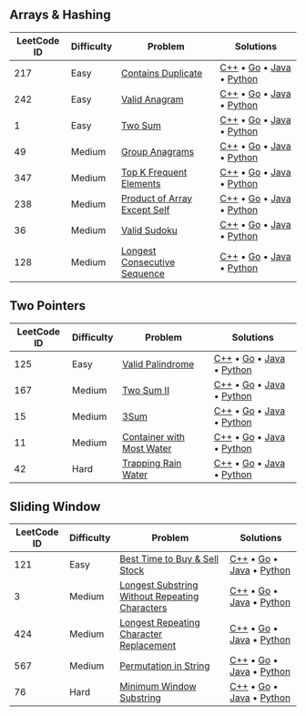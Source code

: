 ## Arrays & Hashing

| LeetCode ID | Difficulty | Problem                                                                                     | Solutions                                                                                                                                                                                                                                                                                                                                                                                                                                                  |
| ----------- | ---------- | ------------------------------------------------------------------------------------------- | ---------------------------------------------------------------------------------------------------------------------------------------------------------------------------------------------------------------------------------------------------------------------------------------------------------------------------------------------------------------------------------------------------------------------------------------------------------- |
| 217         | Easy       | [Contains Duplicate](https://leetcode.com/problems/contains-duplicate/)                     | [C++](./01-arrays_%26_hashing/00217-Contains_Duplicate/00217-contains_duplicate.cpp) &bull; [Go](./01-arrays_%26_hashing/00217-Contains_Duplicate/00217-contains_duplicate.go) &bull; [Java](./01-arrays_%26_hashing/00217-Contains_Duplicate/00217-contains_duplicate.java) &bull; [Python](./01-arrays_%26_hashing/00217-Contains_Duplicate/00217-contains_duplicate.py)                                                                                 |
| 242         | Easy       | [Valid Anagram](https://leetcode.com/problems/valid-anagram/)                               | [C++](./01-arrays_%26_hashing/00242-Valid_Anagram/00242-valid_anagram.cpp) &bull; [Go](./01-arrays_%26_hashing/00242-Valid_Anagram/00242-valid_anagram.go) &bull; [Java](./01-arrays_%26_hashing/00242-Valid_Anagram/00242-valid_anagram.java) &bull; [Python](./01-arrays_%26_hashing/00242-Valid_Anagram/00242-valid_anagram.py)                                                                                                                         |
| 1           | Easy       | [Two Sum](https://leetcode.com/problems/two-sum/)                                           | [C++](./01-arrays_%26_hashing/00001-Two_Sum/00001-two_sum.cpp) &bull; [Go](./01-arrays_%26_hashing/00001-Two_Sum/00001-two_sum.go) &bull; [Java](./01-arrays_%26_hashing/00001-Two_Sum/00001-two_sum.java) &bull; [Python](./01-arrays_%26_hashing/00001-Two_Sum/00001-two_sum.py)                                                                                                                                                                         |
| 49          | Medium     | [Group Anagrams](https://leetcode.com/problems/group-anagrams/)                             | [C++](./01-arrays_%26_hashing/00049-Group_Anagrams/00049-group_anagrams.cpp) &bull; [Go](./01-arrays_%26_hashing/00049-Group_Anagrams/00049-group_anagrams.go) &bull; [Java](./01-arrays_%26_hashing/00049-Group_Anagrams/00049-group_anagrams.java) &bull; [Python](./01-arrays_%26_hashing/00049-Group_Anagrams/00049-group_anagrams.py)                                                                                                                 |
| 347         | Medium     | [Top K Frequent Elements](https://leetcode.com/problems/top-k-frequent-elements/)           | [C++](./01-arrays_%26_hashing/00347-Top_K_Frequent_Elements/00347-top_k_frequent_elements.cpp) &bull; [Go](./01-arrays_%26_hashing/00347-Top_K_Frequent_Elements/00347-top_k_frequent_elements.go) &bull; [Java](./01-arrays_%26_hashing/00347-Top_K_Frequent_Elements/00347-top_k_frequent_elements.java) &bull; [Python](./01-arrays_%26_hashing/00347-Top_K_Frequent_Elements/00347-top_k_frequent_elements.py)                                         |
| 238         | Medium     | [Product of Array Except Self](https://leetcode.com/problems/product-of-array-except-self/) | [C++](./01-arrays_%26_hashing/00238-Product_of_Array_Except_Self/00238-product_of_array_except_self.cpp) &bull; [Go](./01-arrays_%26_hashing/00238-Product_of_Array_Except_Self/00238-product_of_array_except_self.go) &bull; [Java](./01-arrays_%26_hashing/00238-Product_of_Array_Except_Self/00238-product_of_array_except_self.java) &bull; [Python](./01-arrays_%26_hashing/00238-Product_of_Array_Except_Self/00238-product_of_array_except_self.py) |
| 36          | Medium     | [Valid Sudoku](https://leetcode.com/problems/valid-sudoku/)                                 | [C++](./01-arrays_%26_hashing/00036-Valid-Sudoku/00036-valid_sudoku.cpp) &bull; [Go](./01-arrays_%26_hashing/00036-Valid-Sudoku/00036-valid_sudoku.go) &bull; [Java](./01-arrays_%26_hashing/00036-Valid-Sudoku/00036-valid_sudoku.java) &bull; [Python](./01-arrays_%26_hashing/00036-Valid-Sudoku/00036-valid_sudoku.py)                                                                                                                                 |
| 128         | Medium     | [Longest Consecutive Sequence](https://leetcode.com/problems/longest-consecutive-sequence/) | [C++](./01-arrays_%26_hashing/00128-Longest_Consecutive_Sequence/00128-longest_consecutive_sequence.cpp) &bull; [Go](./01-arrays_%26_hashing/00128-Longest_Consecutive_Sequence/00128-longest_consecutive_sequence.go) &bull; [Java](./01-arrays_%26_hashing/00128-Longest_Consecutive_Sequence/00128-longest_consecutive_sequence.java) &bull; [Python](./01-arrays_%26_hashing/00128-Longest_Consecutive_Sequence/00128-longest_consecutive_sequence.py) |

## Two Pointers

| LeetCode ID | Difficulty | Problem                                                                               | Solutions                                                                                                                                                                                                                                                                                                                                                                                                  |
| ----------- | ---------- | ------------------------------------------------------------------------------------- | ---------------------------------------------------------------------------------------------------------------------------------------------------------------------------------------------------------------------------------------------------------------------------------------------------------------------------------------------------------------------------------------------------------- |
| 125         | Easy       | [Valid Palindrome](https://leetcode.com/problems/valid-palindrome/)                   | [C++](./02-two_pointers/00125-Valid_Palindrome/00125-valid_palindrome.cpp) &bull; [Go](./02-two_pointers/00125-Valid_Palindrome/00125-valid_palindrome.go) &bull; [Java](./02-two_pointers/00125-Valid_Palindrome/00125-valid_palindrome.java) &bull; [Python](./02-two_pointers/00125-Valid_Palindrome/00125-valid_palindrome.py)                                                                         |
| 167         | Medium     | [Two Sum II](https://leetcode.com/problems/two-sum-ii-input-array-is-sorted/)         | [C++](./02-two_pointers/00167-Two_Sum_II/00167-two_sum_II.cpp) &bull; [Go](./02-two_pointers/00167-Two_Sum_II/00167-two_sum_II.go) &bull; [Java](./02-two_pointers/00167-Two_Sum_II/00167-two_sum_II.java) &bull; [Python](./02-two_pointers/00167-Two_Sum_II/00167-two_sum_II.py)                                                                                                                         |
| 15          | Medium     | [3Sum](https://leetcode.com/problems/3sum/)                                           | [C++](./02-two_pointers/00015-3Sum/00015-3sum.cpp) &bull; [Go](./02-two_pointers/00015-3Sum/00015-3sum.go) &bull; [Java](./02-two_pointers/00015-3Sum/00015-3sum.java) &bull; [Python](./02-two_pointers/00015-3Sum/00015-3sum.py)                                                                                                                                                                         |
| 11          | Medium     | [Container with Most Water](https://leetcode.com/problems/container-with-most-water/) | [C++](./02-two_pointers/00011-Container_with_Most_Water/00011-container_with_most_water.cpp) &bull; [Go](./02-two_pointers/00011-Container_with_Most_Water/00011-container_with_most_water.go) &bull; [Java](./02-two_pointers/00011-Container_with_Most_Water/00011-container_with_most_water.java) &bull; [Python](./02-two_pointers/00011-Container_with_Most_Water/00011-container_with_most_water.py) |
| 42          | Hard       | [Trapping Rain Water](https://leetcode.com/problems/trapping-rain-water/)             | [C++](./02-two_pointers/00042-Trapping_Rain_Water/00042-trapping_rain_water.cpp) &bull; [Go](./02-two_pointers/00042-Trapping_Rain_Water/00042-trapping_rain_water.go) &bull; [Java](./02-two_pointers/00042-Trapping_Rain_Water/00042-trapping_rain_water.java) &bull; [Python](./02-two_pointers/00042-Trapping_Rain_Water/00042-trapping_rain_water.py)                                                 |

## Sliding Window

| LeetCode ID | Difficulty | Problem                                                                                                                         | Solutions                                                                                                                                                                                                                                                                                                                                                                                                                                                                                                                                                                                  |
| ----------- | ---------- | ------------------------------------------------------------------------------------------------------------------------------- | ------------------------------------------------------------------------------------------------------------------------------------------------------------------------------------------------------------------------------------------------------------------------------------------------------------------------------------------------------------------------------------------------------------------------------------------------------------------------------------------------------------------------------------------------------------------------------------------ |
| 121         | Easy       | [Best Time to Buy & Sell Stock](https://leetcode.com/problems/best-time-to-buy-and-sell-stock/)                                 | [C++](./03-sliding_window/00121-Best_Time_to_Buy_%26_Sell_Stock/00121-best_time_to_buy_%26_sell_stock.cpp) &bull; [Go](./03-sliding_window/00121-Best_Time_to_Buy_%26_Sell_Stock/00121-best_time_to_buy_%26_sell_stock.go) &bull; [Java](./03-sliding_window/00121-Best_Time_to_Buy_%26_Sell_Stock/00121-best_time_to_buy_%26_sell_stock.java) &bull; [Python](./03-sliding_window/00121-Best_Time_to_Buy_%26_Sell_Stock/00121-best_time_to_buy_%26_sell_stock.py)                                                                                                                         |
| 3           | Medium     | [Longest Substring Without Repeating Characters](https://leetcode.com/problems/longest-substring-without-repeating-characters/) | [C++](./03-sliding_window/00003-Longest_Substring_Without_Repeating_Characters/00003-longest_substring_without_repeating_characters.cpp) &bull; [Go](./03-sliding_window/00003-Longest_Substring_Without_Repeating_Characters/00003-longest_substring_without_repeating_characters.go) &bull; [Java](./03-sliding_window/00003-Longest_Substring_Without_Repeating_Characters/00003-longest_substring_without_repeating_characters.java) &bull; [Python](./03-sliding_window/00003-Longest_Substring_Without_Repeating_Characters/00003-longest_substring_without_repeating_characters.py) |
| 424         | Medium     | [Longest Repeating Character Replacement](https://leetcode.com/problems/longest-repeating-character-replacement/)               | [C++](./03-sliding_window/00424-Longest_Repeating_Character_Replacement/00424-longest_repeating_character_replacement.cpp) &bull; [Go](./03-sliding_window/00424-Longest_Repeating_Character_Replacement/00424-longest_repeating_character_replacement.go) &bull; [Java](./03-sliding_window/00424-Longest_Repeating_Character_Replacement/00424-longest_repeating_character_replacement.java) &bull; [Python](./03-sliding_window/00424-Longest_Repeating_Character_Replacement/00424-longest_repeating_character_replacement.py)                                                         |
| 567         | Medium     | [Permutation in String](https://leetcode.com/problems/permutation-in-string/)                                                   | [C++](./03-sliding_window/00567-Permutation_in_String/00567-permutation_in_string.cpp) &bull; [Go](./03-sliding_window/00567-Permutation_in_String/00567-permutation_in_string.go) &bull; [Java](./03-sliding_window/00567-Permutation_in_String/00567-permutation_in_string.java) &bull; [Python](./03-sliding_window/00567-Permutation_in_String/00567-permutation_in_string.py)                                                                                                                                                                                                         |
| 76          | Hard       | [Minimum Window Substring](https://leetcode.com/problems/minimum-window-substring/)                                             | [C++](./03-sliding_window/00076-Minimum_Window_Substring/00076-minimum_window_substring.cpp) &bull; [Go](./03-sliding_window/00076-Minimum_Window_Substring/00076-minimum_window_substring.go) &bull; [Java](./03-sliding_window/00076-Minimum_Window_Substring/00076-minimum_window_substring.java) &bull; [Python](./03-sliding_window/00076-Minimum_Window_Substring/00076-minimum_window_substring.py)                                                                                                                                                                                 |
